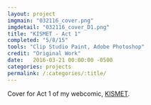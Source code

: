 ```yaml
---
layout: project
imgmain: "032116_cover.png"
imgdetail: "032116_cover_D1.png"
title: "KISMET - Act 1"
completed: "5/8/15"
tools: "Clip Studio Paint, Adobe Photoshop"
credit: "Original Work"
date:   2016-03-21 00:00:00 -0500
categories: projects
permalink: /:categories/:title/
---
```

Cover for Act 1 of my webcomic, <a href="http://www.kismet-comic.com">KISMET</a>.